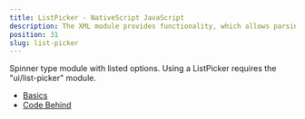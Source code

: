 ```yaml
---
title: ListPicker - NativeScript JavaScript
description: The XML module provides functionality, which allows parsing an XML content in NativeSciprt. The module enables searching for specific attribute and its value or taking the data(e.g. `text` value) locked between the XML elements.
position: 31
slug: list-picker
---
```

Spinner type module with listed options.
Using a ListPicker requires the "ui/list-picker" module.

<snippet id='require-list-picker'/>

* [Basics](#basics)
* [Code Behind](#code-behind)